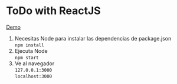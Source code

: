 # ToDo with ReactJS

[Demo](https://carlitxs.github.io/React-ToDo/ "Demo")

1. Necesitas Node para instalar las dependencias de package.json  
```npm install```
2. Ejecuta Node  
```npm start```
3. Ve al navegador  
```127.0.0.1:3000```  
```localhost:3000```
